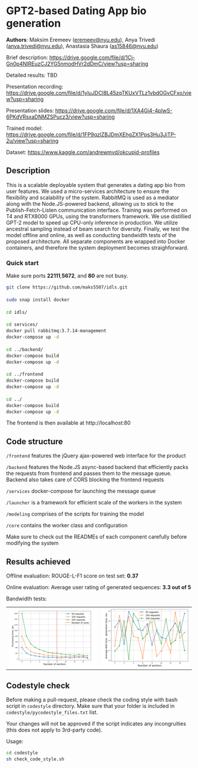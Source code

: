 # GPT2-based Dating App bio generation

**Authors**: Maksim Eremeev (eremeev@nyu.edu), Anya Trivedi (anya.trivedi@nyu.edu), Anastasia Shaura (as15846@nyu.edu)

Brief description: https://drive.google.com/file/d/1Cj-Gn0p4NIREuzCJ2YG5nmodHVr2dDmC/view?usp=sharing

Detailed results: TBD

Presentation recording: https://drive.google.com/file/d/1yluJDCI8L45zqTKUxVTLz1vbdOGvCFxo/view?usp=sharing

Presentation slides: https://drive.google.com/file/d/1XA4Gi4-4plwS-6PKdVRsxaDNMZSPucz3/view?usp=sharing

Trained model: https://drive.google.com/file/d/1FP9qzlZBJDmXEhgZX1Pps3Hu3JiTP-2u/view?usp=sharing

Dataset: https://www.kaggle.com/andrewmvd/okcupid-profiles

## Description

This is a scalable deployable system that generates a dating app bio from user features. We used a micro-services architecture to ensure the flexibility and scalability of the system. RabbitMQ is used as a mediator along with the Node.JS-powered backend, allowing us to stick to the Publish-Fetch-Listen communication interface. Training was performed on T4 and RTX8000 GPUs, using the transformers framework. We use distillied GPT-2 model to speed up CPU-only inference in production. We utilize ancestral sampling instead of beam search for diversity. Finally, we test the model offline and online, as well as conducting bandwidth tests of the proposed architecture. All separate components are wrapped into Docker containers, and therefore the system deployment becomes straighforward. 

### Quick start

Make sure ports **22111**,**5672**, and **80** are not busy. 

```bash
git clone https://github.com/maks5507/idls.git

sudo snap install docker

cd idls/

cd services/
docker pull rabbitmq:3.7.14-management
docker-compose up -d

cd ../backend/
docker-compose build
docker-compose up -d

cd ../frontend
docker-compose build
docker-compose up -d

cd ../
docker-compose build
docker-compose up -d
```

The frontend is then available at http://localhost:80

## Code structure

`/frontend` features the jQuery ajax-powered web interface for the product

`/backend` features the Node.JS async-based backend that efficiently packs the requests from frontend and passes them to the message queue. Backend also takes care of CORS blocking the frontend requests

`/services` docker-compose for launching the message queue

`/launcher` is a framework for efficient scale of the workers in the system

`/modeling` comprises of the scripts for training the model

`/core` contains the worker class and configuration

Make sure to check out the READMEs of each component carefully before modifying the system

## Results achieved

Offline evaluation: ROUGE-L-F1 score on test set: **0.37**

Online evaluation: Average user rating of generated sequences: **3.3 out of 5**

Bandwidth tests:

|                                             |                                       |
| ------------------------------------------- | ------------------------------------- |
| ![Processing Time](img/processing_time.png) | ![Latency time](img/latency_time.png) |

## Codestyle check

Before making a pull-request, please check the coding style with bash script in `codestyle` directory. Make sure that your folder is included in `codestyle/pycodestyle_files.txt` list.

Your changes will not be approved if the script indicates any incongruities (this does not apply to 3rd-party code). 

Usage:

```bash
cd codestyle
sh check_code_style.sh
```